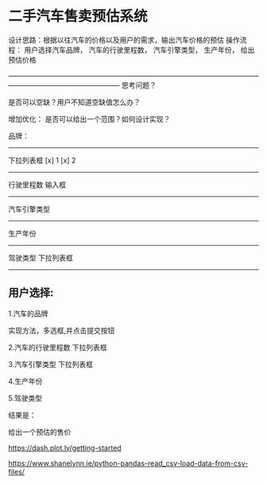 # 二手汽车售卖预估系统



设计思路：根据以往汽车的价格以及用户的需求，输出汽车价格的预估
操作流程： 用户选择汽车品牌，
         汽车的行驶里程数，
         汽车引擎类型，
         生产年份，
         给出预估价格

————————————————————————————————————————————————————
思考问题？

是否可以空缺？用户不知道空缺值怎么办？

增加优化：
是否可以给出一个范围？如何设计实现？


品牌：

***
下拉列表框
[x] 1
[x] 2


***


行驶里程数
输入框


***


汽车引擎类型

***

生产年份

***

驾驶类型
下拉列表框

***


## 用户选择:

1.汽车的品牌

实现方法，多选框,并点击提交按钮

2.汽车的行驶里程数
下拉列表框

3.汽车引擎类型
下拉列表框

4.生产年份

5.驾驶类型


结果是：

给出一个预估的售价


https://dash.plot.ly/getting-started

https://www.shanelynn.ie/python-pandas-read_csv-load-data-from-csv-files/

